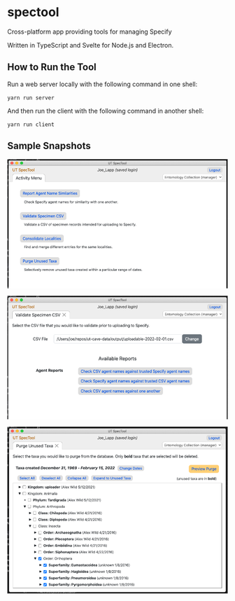 # spectool

Cross-platform app providing tools for managing Specify

Written in TypeScript and Svelte for Node.js and Electron.

## How to Run the Tool

Run a web server locally with the following command in one shell:

```
yarn run server
```

And then run the client with the following command in another shell:

```
yarn run client
```

## Sample Snapshots

![Activity Menu](./samples/SpecTool%20Activity%20Menu.png)

![AVailable CSV Reports](./samples/SpecTool%20CSV%20Reports.png)

![Tool for purging unused taxa](./samples/SpecTool%20Purge%20Taxa.png)
